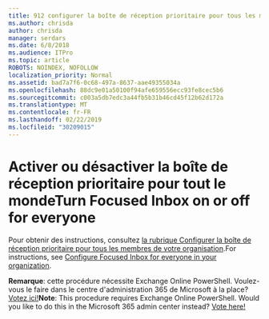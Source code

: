 ```yaml
---
title: 912 configurer la boîte de réception prioritaire pour tous les membres de votre organisation
ms.author: chrisda
author: chrisda
manager: serdars
ms.date: 6/8/2018
ms.audience: ITPro
ms.topic: article
ROBOTS: NOINDEX, NOFOLLOW
localization_priority: Normal
ms.assetid: bad7a7f6-0c68-497a-8637-aae49355034a
ms.openlocfilehash: 88dc9e01a50100f94afe659556ecc93fe8cec5b6
ms.sourcegitcommit: c003a5db7edc3a44fb5b31b46cd45f12b62d172a
ms.translationtype: MT
ms.contentlocale: fr-FR
ms.lasthandoff: 02/22/2019
ms.locfileid: "30209015"
---
```

# <a name="turn-focused-inbox-on-or-off-for-everyone"></a><span data-ttu-id="8696b-102">Activer ou désactiver la boîte de réception prioritaire pour tout le monde</span><span class="sxs-lookup"><span data-stu-id="8696b-102">Turn Focused Inbox on or off for everyone</span></span>

<span data-ttu-id="8696b-103">Pour obtenir des instructions, consultez [la rubrique Configurer la boîte de réception prioritaire pour tous les membres de votre organisation](https://support.office.com/article/613a845c-4b71-41de-b331-acdcf5b6625d.aspx).</span><span class="sxs-lookup"><span data-stu-id="8696b-103">For instructions, see [Configure Focused Inbox for everyone in your organization](https://support.office.com/article/613a845c-4b71-41de-b331-acdcf5b6625d.aspx).</span></span>
  
 <span data-ttu-id="8696b-p101">**Remarque**: cette procédure nécessite Exchange Online PowerShell. Voulez-vous le faire dans le centre d'administration 365 de Microsoft à la place? [Votez ici!](https://go.microsoft.com/fwlink/p/?linkid=862489)</span><span class="sxs-lookup"><span data-stu-id="8696b-p101">**Note**: This procedure requires Exchange Online PowerShell. Would you like to do this in the Microsoft 365 admin center instead? [Vote here!](https://go.microsoft.com/fwlink/p/?linkid=862489)</span></span>
  

